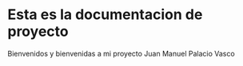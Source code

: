 # Esta es la documentacion de proyecto 

Bienvenidos y bienvenidas a mi proyecto
Juan Manuel Palacio Vasco 
